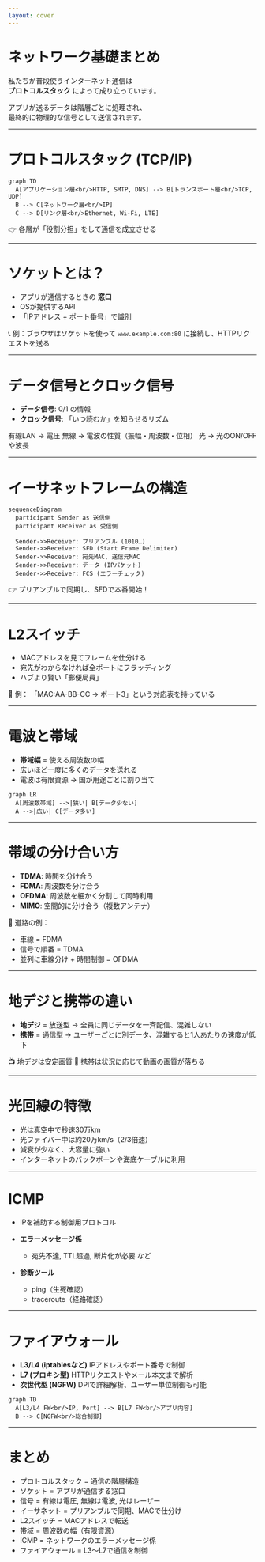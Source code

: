 ```yaml
---
layout: cover
---
```


# ネットワーク基礎まとめ

私たちが普段使うインターネット通信は  
**プロトコルスタック** によって成り立っています。

アプリが送るデータは階層ごとに処理され、  
最終的に物理的な信号として送信されます。

---

# プロトコルスタック (TCP/IP)

```mermaid
graph TD
  A[アプリケーション層<br/>HTTP, SMTP, DNS] --> B[トランスポート層<br/>TCP, UDP]
  B --> C[ネットワーク層<br/>IP]
  C --> D[リンク層<br/>Ethernet, Wi-Fi, LTE]
````

👉 各層が「役割分担」をして通信を成立させる

---

# ソケットとは？

* アプリが通信するときの **窓口**
* OSが提供するAPI
* 「IPアドレス + ポート番号」で識別

📞 例：ブラウザはソケットを使って
`www.example.com:80` に接続し、HTTPリクエストを送る

---

# データ信号とクロック信号

* **データ信号**: 0/1 の情報
* **クロック信号**: 「いつ読むか」を知らせるリズム

有線LAN → 電圧
無線 → 電波の性質（振幅・周波数・位相）
光 → 光のON/OFFや波長

---

# イーサネットフレームの構造

```mermaid
sequenceDiagram
  participant Sender as 送信側
  participant Receiver as 受信側

  Sender->>Receiver: プリアンブル (1010…)
  Sender->>Receiver: SFD (Start Frame Delimiter)
  Sender->>Receiver: 宛先MAC, 送信元MAC
  Sender->>Receiver: データ (IPパケット)
  Sender->>Receiver: FCS (エラーチェック)
```

👉 プリアンブルで同期し、SFDで本番開始！

---

# L2スイッチ

* MACアドレスを見てフレームを仕分ける
* 宛先がわからなければ全ポートにフラッディング
* ハブより賢い「郵便局員」

📮 例：
「MAC\:AA-BB-CC → ポート3」という対応表を持っている

---

# 電波と帯域

* **帯域幅** = 使える周波数の幅
* 広いほど一度に多くのデータを送れる
* 電波は有限資源 → 国が用途ごとに割り当て

```mermaid
graph LR
  A[周波数帯域] -->|狭い| B[データ少ない]
  A -->|広い| C[データ多い]
```

---

# 帯域の分け合い方

* **TDMA**: 時間を分け合う
* **FDMA**: 周波数を分け合う
* **OFDMA**: 周波数を細かく分割して同時利用
* **MIMO**: 空間的に分け合う（複数アンテナ）

🚗 道路の例：

* 車線 = FDMA
* 信号で順番 = TDMA
* 並列に車線分け + 時間制御 = OFDMA

---

# 地デジと携帯の違い

* **地デジ** = 放送型
  → 全員に同じデータを一斉配信、混雑しない
* **携帯** = 通信型
  → ユーザーごとに別データ、混雑すると1人あたりの速度が低下

📺 地デジは安定画質
📱 携帯は状況に応じて動画の画質が落ちる

---

# 光回線の特徴

* 光は真空中で秒速30万km
* 光ファイバー中は約20万km/s（2/3倍速）
* 減衰が少なく、大容量に強い
* インターネットのバックボーンや海底ケーブルに利用

---

# ICMP

* IPを補助する制御用プロトコル
* **エラーメッセージ係**

  * 宛先不達, TTL超過, 断片化が必要 など
* **診断ツール**

  * ping（生死確認）
  * traceroute（経路確認）

---

# ファイアウォール

* **L3/L4 (iptablesなど)**
  IPアドレスやポート番号で制御
* **L7 (プロキシ型)**
  HTTPリクエストやメール本文まで解析
* **次世代型 (NGFW)**
  DPIで詳細解析、ユーザー単位制御も可能

```mermaid
graph TD
  A[L3/L4 FW<br/>IP, Port] --> B[L7 FW<br/>アプリ内容]
  B --> C[NGFW<br/>総合制御]
```

---

# まとめ

* プロトコルスタック = 通信の階層構造
* ソケット = アプリが通信する窓口
* 信号 = 有線は電圧, 無線は電波, 光はレーザー
* イーサネット = プリアンブルで同期、MACで仕分け
* L2スイッチ = MACアドレスで転送
* 帯域 = 周波数の幅（有限資源）
* ICMP = ネットワークのエラーメッセージ係
* ファイアウォール = L3〜L7で通信を制御
